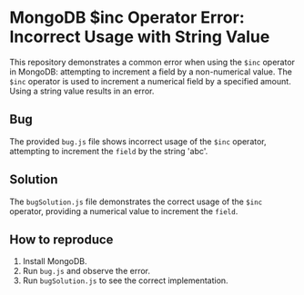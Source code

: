 # MongoDB $inc Operator Error: Incorrect Usage with String Value

This repository demonstrates a common error when using the `$inc` operator in MongoDB: attempting to increment a field by a non-numerical value.  The `$inc` operator is used to increment a numerical field by a specified amount. Using a string value results in an error.

## Bug
The provided `bug.js` file shows incorrect usage of the `$inc` operator, attempting to increment the `field` by the string 'abc'.

## Solution
The `bugSolution.js` file demonstrates the correct usage of the `$inc` operator, providing a numerical value to increment the `field`.

## How to reproduce
1. Install MongoDB.
2. Run `bug.js` and observe the error.
3. Run `bugSolution.js` to see the correct implementation.